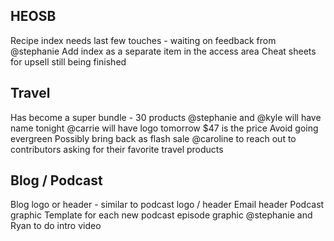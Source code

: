 <!-- TITLE: 20190531 -->

## HEOSB
Recipe index needs last few touches - waiting on feedback from @stephanie
Add index as a separate item in the access area
Cheat sheets for upsell still being finished

## Travel
Has become a super bundle - 30 products
@stephanie and @kyle will have name tonight
@carrie will have logo tomorrow
$47 is the price
Avoid going evergreen
Possibly bring back as flash sale
@caroline to reach out to contributors asking for their favorite travel products

## Blog / Podcast
Blog logo or header - similar to podcast logo / header
Email header
Podcast graphic
Template for each new podcast episode graphic
@stephanie and Ryan to do intro video
